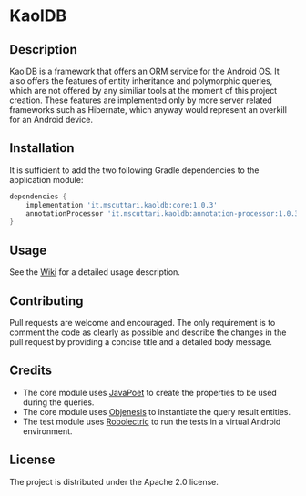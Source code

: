 # KaolDB
## Description
KaolDB is a framework that offers an ORM service for the Android OS. It also offers the features of entity inheritance and polymorphic queries, which are not offered by any similiar tools at the moment of this project creation. These features are implemented only by more server related frameworks such as Hibernate, which anyway would represent an overkill for an Android device.

## Installation
It is sufficient to add the two following Gradle dependencies to the application module:

```gradle
dependencies {
    implementation 'it.mscuttari.kaoldb:core:1.0.3'
    annotationProcessor 'it.mscuttari.kaoldb:annotation-processor:1.0.3'
}
```

## Usage
See the [Wiki](https://github.com/mscuttari/KaolDB/wiki) for a detailed usage description.

## Contributing
Pull requests are welcome and encouraged. The only requirement is to comment the code as clearly as possible and describe the changes in the pull request by providing a concise title and a detailed body message.

## Credits
* The core module uses [JavaPoet](https://github.com/square/javapoet) to create the properties to be used during the queries.
* The core module uses [Objenesis](https://github.com/easymock/objenesis) to instantiate the query result entities.
* The test module uses [Robolectric](https://github.com/robolectric/robolectric) to run the tests in a virtual Android environment.

## License
The project is distributed under the Apache 2.0 license.